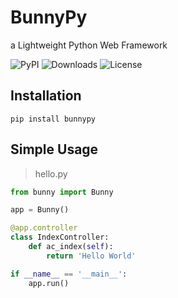 # BunnyPy
a Lightweight Python Web Framework

![PyPI](https://img.shields.io/pypi/v/bunnypy.svg?style=flat-square)
![Downloads](https://img.shields.io/pypi/dm/bunnypy.svg?color=brightgreen&style=flat-square)
![License](https://img.shields.io/pypi/l/bunnypy.svg?color=blue&style=flat-square)

## Installation

```shell
pip install bunnypy
```

## Simple Usage

> hello.py

```python
from bunny import Bunny

app = Bunny()

@app.controller
class IndexController:
    def ac_index(self):
        return 'Hello World'

if __name__ == '__main__':
    app.run()
```


